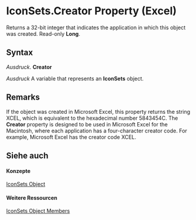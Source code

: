 
# IconSets.Creator Property (Excel)

Returns a 32-bit integer that indicates the application in which this object was created. Read-only  **Long**.


## Syntax

 _Ausdruck_. **Creator**

 _Ausdruck_ A variable that represents an **IconSets** object.


## Remarks

If the object was created in Microsoft Excel, this property returns the string XCEL, which is equivalent to the hexadecimal number 5843454C. The  **Creator** property is designed to be used in Microsoft Excel for the Macintosh, where each application has a four-character creator code. For example, Microsoft Excel has the creator code XCEL.


## Siehe auch


#### Konzepte


[IconSets Object](2197741e-8139-0098-d194-610fa28fa6c8.md)
#### Weitere Ressourcen


[IconSets Object Members](http://msdn.microsoft.com/library/c752bd83-a4a8-a5b3-497e-4d320e433d4a%28Office.15%29.aspx)